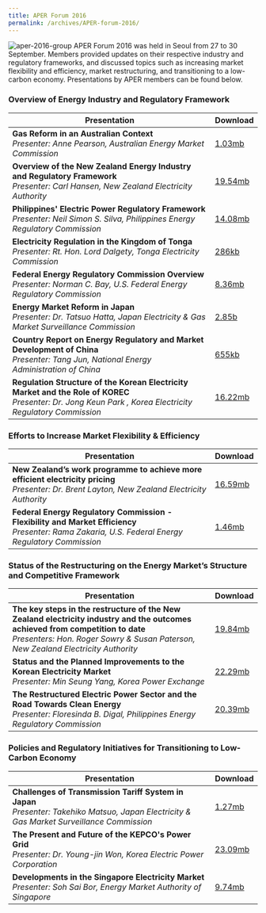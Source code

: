 ```yaml
---
title: APER Forum 2016
permalink: /archives/APER-forum-2016/
---
```

<style>
  table th:first-of-type {width: 85%}
  table th:nth-of-type(2) {width: 15%}
</style>
![aper-2016-group](/images/2016-group-photo.bmp)
APER Forum 2016 was held in Seoul from 27 to 30 September. Members provided updates on their respective industry and regulatory frameworks, and discussed topics such as increasing market flexibility and efficiency, market restructuring, and transitioning to a low-carbon economy. Presentations by APER members can be found below.

### **Overview of Energy Industry and Regulatory Framework**

| **Presentation** | **Download** |
|---|:----|
| **Gas Reform in an Australian Context**<br>*Presenter: Anne Pearson, Australian Energy Market Commission* | [1.03mb](/files/2016-00-australia.pdf) |
| **Overview of the New Zealand Energy Industry and Regulatory Framework**<br>*Presenter: Carl Hansen, New Zealand Electricity Authority* | [19.54mb](/files/2016-00-newzealand.pdf) |
| **Philippines' Electric Power Regulatory Framework**<br>*Presenter: Neil Simon S. Silva, Philippines Energy Regulatory Commission* | [14.08mb](/files/2016-00-philippines.pdf) |
| **Electricity Regulation in the Kingdom of Tonga**<br>*Presenter: Rt. Hon. Lord Dalgety, Tonga Electricity Commission* | [286kb](/files/2016-00-tonga.pdf) |
| **Federal Energy Regulatory Commission Overview**<br>*Presenter: Norman C. Bay, U.S. Federal Energy Regulatory Commission* | [8.36mb](/files/2016-00-us.pdf) |
| **Energy Market Reform in Japan**<br>*Presenter: Dr. Tatsuo Hatta, Japan Electricity & Gas Market Surveillance Commission* | [2.85b](/files/2016-00-japan.pdf) |
| **Country Report on Energy Regulatory and Market Development of China**<br>*Presenter: Tang Jun, National Energy Administration of China* | [655kb](/files/2016-00-china.pdf) |
| **Regulation Structure of the Korean Electricity Market and the Role of KOREC**<br>*Presenter: Dr. Jong Keun Park , Korea Electricity Regulatory Commission* | [16.22mb](/files/2016-00-korea.pdf) |

### **Efforts to Increase Market Flexibility & Efficiency**

| **Presentation** | **Download** |
|---|:----|
| **New Zealand’s work programme to achieve more efficient electricity pricing**<br>*Presenter: Dr. Brent Layton, New Zealand Electricity Authority* | [16.59mb](/files/2016-01-newzealand.pdf) |
| **Federal Energy Regulatory Commission - Flexibility and Market Efficiency**<br>*Presenter: Rama Zakaria, U.S. Federal Energy Regulatory Commission* | [1.46mb](/files/2016-01-us.pdf) |

### **Status of the Restructuring on the Energy Market’s Structure and Competitive Framework**

| **Presentation** | **Download** |
|---|:----|
| **The key steps in the restructure of the New Zealand electricity industry and the outcomes achieved from competition to date**<br>*Presenters: Hon. Roger Sowry & Susan Paterson, New Zealand Electricity Authority* | [19.84mb](/files/2016-02-newzealand.pdf) |
| **Status and the Planned Improvements to the Korean Electricity Market**<br>*Presenter: Min Seung Yang, Korea Power Exchange* | [22.29mb](/files/2016-02-korea.pdf) |
| **The Restructured Electric Power Sector and the Road Towards Clean Energy**<br>*Presenter: Floresinda B. Digal, Philippines Energy Regulatory Commission* | [20.39mb](/files/2016-02-philippines.pdf) |

### **Policies and Regulatory Initiatives for Transitioning to Low-Carbon Economy**

| **Presentation** | **Download** |
|---|:----|
| **Challenges of Transmission Tariff System in Japan**<br>*Presenter: Takehiko Matsuo, Japan Electricity & Gas Market Surveillance Commission* | [1.27mb](/files/2016-03-japan.pdf) |
| **The Present and Future of the KEPCO's Power Grid**<br>*Presenter: Dr. Young-jin Won, Korea Electric Power Corporation* | [23.09mb](/files/2016-03-korea.pdf) |
| **Developments in the Singapore Electricity Market**<br>*Presenter: Soh Sai Bor, Energy Market Authority of Singapore* | [9.74mb](/files/2016-03-singapore.pdf) |
